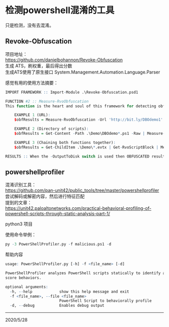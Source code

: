# 检测powershell混淆的工具

只是检测，没有去混淆。  

## Revoke-Obfuscation
项目地址：  
https://github.com/danielbohannon/Revoke-Obfuscation  
生成 ATS，刷权重，最后得出分数  
生成ATS使用了原生接口 System.Management.Automation.Language.Parser  

感觉有用的使用方法摘要：  
```r
IMPORT FRAMEWORK :: Import-Module .\Revoke-Obfuscation.psd1

FUNCTION #2 :: Measure-RvoObfuscation
This function is the heart and soul of this framework for detecting obfuscated PowerShell scripts/commands. Simply pipeline into or point the function to PowerShell scripts, commands or Get-RvoScriptBlock results.

    EXAMPLE 1 (URL):
    $obfResults = Measure-RvoObfuscation -Url 'http://bit.ly/DBOdemo1' -Verbose

    EXAMPLE 2 (Directory of scripts):
    $obfResults = Get-Content -Path .\Demo\DBOdemo*.ps1 -Raw | Measure-RvoObfuscation -Verbose -OutputToDisk

    EXAMPLE 3 (Chaining both functions together):
    $obfResults = Get-ChildItem .\Demo\*.evtx | Get-RvoScriptBlock | Measure-RvoObfuscation -Verbose -OutputToDisk

RESULTS :: When the -OutputToDisk switch is used then OBFUSCATED results will be output to .\Results\Obfuscated\, but all results (obfuscated, not obfuscated and whitelisted) will be included in the PSCustomObject returned by Measure-RvoObfuscation. Check out all of the metadata returned in $obfResults
```


## powershellprofiler

混淆识别工具：  
https://github.com/pan-unit42/public_tools/tree/master/powershellprofiler  
尝试解码或解密内容，然后进行特征匹配  
提到的文章：  
https://unit42.paloaltonetworks.com/practical-behavioral-profiling-of-powershell-scripts-through-static-analysis-part-1/  

python3 项目  

使用命令举例：  
```r
py -3 PowerShellProfiler.py -f malicious.ps1 -d
```

帮助内容  
```r
usage: PowerShellProfiler.py [-h] -f <file_name> [-d]

PowerShellProfiler analyzes PowerShell scripts statically to identify and
score behaviors.

optional arguments:
  -h, --help            show this help message and exit
  -f <file_name>, --file <file_name>
                        PowerShell Script to behaviorally profile
  -d, --debug           Enables debug output
```


---
2020/5/28  
